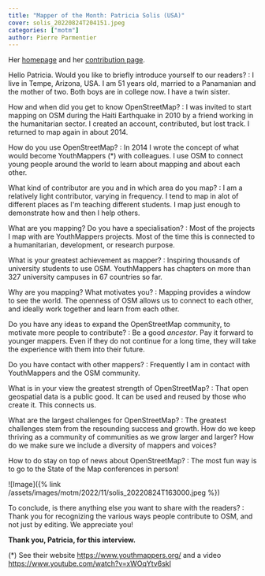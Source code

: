 ```yaml
---
title: "Mapper of the Month: Patricia Solis (USA)"
cover: solis_20220824T204151.jpeg
categories: ["motm"]
author: Pierre Parmentier
---
```


Her [homepage](https://www.openstreetmap.org/user/Patricia%20Solis) and her [contribution page](https://hdyc.neis-one.org/?Patricia%20Solis).

Hello Patricia. Would you like to briefly introduce yourself to our readers?
: I live in Tempe, Arizona, USA. I am 51 years old, married to a Panamanian and the mother of two. Both boys are in college now. I have a twin sister.

How and when did you get to know OpenStreetMap?
: I was invited to start mapping on OSM during the Haiti Earthquake in 2010 by a friend working in the humanitarian sector. I created an account, contributed, but lost track. I returned to map again in about 2014.

How do you use OpenStreetMap?
: In 2014 I wrote the concept of what would become YouthMappers (*) with colleagues. I use OSM to connect young people around the world to learn about mapping and about each other.

What kind of contributor are you and in which area do you map?
: I am a relatively light contributor, varying in frequency. I tend to map in alot of different places as I'm teaching different students. I map just enough to demonstrate how and then I help others.

What are you mapping? Do you have a specialisation?
: Most of the projects I map with are YouthMappers projects. Most of the time this is connected to a humanitarian, development, or research purpose.

What is your greatest achievement as mapper?
: Inspiring thousands of university students to use OSM. YouthMappers has chapters on more than 327 university campuses in 67 countries so far.

Why are you mapping? What motivates you?
: Mapping provides a window to see the world. The openness of OSM allows us to connect to each other, and ideally work together and learn from each other.

Do you have any ideas to expand the OpenStreetMap community, to motivate more people to contribute?
: Be a good _ancestor_. Pay it forward to younger mappers. Even if they do not continue for a long time, they will take the experience with them into their future.

Do you have contact with other mappers?
: Frequently I am in contact with YouthMappers and the OSM community.

What is in your view the greatest strength of OpenStreetMap?
: That open geospatial data is a public good. It can be used and reused by those who create it. This connects us.

What are the largest challenges for OpenStreetMap?
: The greatest challenges stem from the resounding success and growth. How do we keep thriving as a community of communities as we grow larger and larger? How do we make sure we include a diversity of mappers and voices?

How to do stay on top of news about OpenStreetMap?
: The most fun way is to go to the State of the Map conferences in person!

![Image]({% link /assets/images/motm/2022/11/solis_20220824T163000.jpeg %})

To conclude, is there anything else you want to share with the readers?
: Thank you for recognizing the various ways people contribute to OSM, and not just by editing. We appreciate you!

**Thank you, Patricia, for this interview.**

(*) See their website <https://www.youthmappers.org/> and a video <https://www.youtube.com/watch?v=xWOqYtv6skI>
